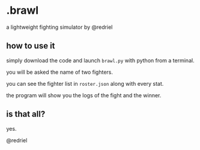# .brawl
a lightweight fighting simulator by @redriel

## how to use it
simply download the code and launch ```brawl.py``` with python from a terminal.

you will be asked the name of two fighters.

you can see the fighter list in ```roster.json``` along with every stat.

the program will show you the logs of the fight and the winner.

## is that all?
yes. 

@redriel